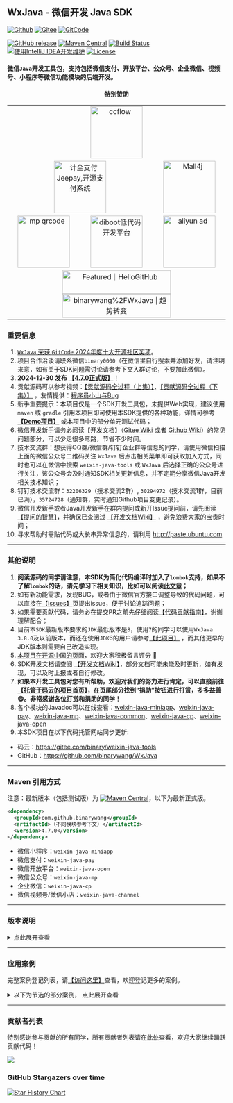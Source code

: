 ## WxJava - 微信开发 Java SDK
[![Github](https://img.shields.io/github/stars/binarywang/WxJava?logo=github&style=flat&label=Stars)](https://github.com/binarywang/WxJava)
[![Gitee](https://gitee.com/binary/weixin-java-tools/badge/star.svg?theme=blue)](https://gitee.com/binary/weixin-java-tools)
[![GitCode](https://gitcode.com/binary/WxJava/star/badge.svg)](https://gitcode.com/binary/WxJava)

[![GitHub release](https://img.shields.io/github/release/binarywang/WxJava?label=Release)](https://github.com/binarywang/WxJava/releases)
[![Maven Central](https://img.shields.io/maven-central/v/com.github.binarywang/wx-java?label=Maven)](https://central.sonatype.com/artifact/com.github.binarywang/wx-java/versions)
[![Build Status](https://img.shields.io/circleci/project/github/binarywang/WxJava/develop.svg?sanitize=true&label=Build)](https://circleci.com/gh/binarywang/WxJava/tree/develop)
[![使用IntelliJ IDEA开发维护](https://img.shields.io/badge/IntelliJ%20IDEA-支持-blue.svg)](https://www.jetbrains.com/?from=WxJava-weixin-java-tools)
[![License](https://img.shields.io/badge/License-Apache%202.0-blue.svg)](https://opensource.org/licenses/Apache-2.0)

#### 微信`Java`开发工具包，支持包括微信支付、开放平台、公众号、企业微信、视频号、小程序等微信功能模块的后端开发。
<div align="center">
  <b>特别赞助</b>
</div>
<table align="center" cellspacing="0" cellpadding="0" width="500">
  <tr>
    <td align="center" valign="middle" colspan="3">
      <a href="http://www.ccflow.org/?from=wxjava" target="_blank">
        <img height="120" src="https://ccfast.cc/AD/ccflow2.png" alt="ccflow">
      </a>
    </td>
  </tr>
  <tr>
    <td align="center" valign="middle" colspan="2">
      <a href="https://www.jeequan.com/product/jeepay.html" target="_blank">
        <img height="120" src="https://jeequan.oss-cn-beijing.aliyuncs.com/jeepay/img/wxjava_jeepay.png" alt="计全支付Jeepay,开源支付系统">
      </a>
    </td>
    <td align="center" valign="middle" colspan="1">
      <a href="https://www.mall4j.com/cn/?statId=9" target="_blank">
        <img height="120" src="https://img.mall4j.com/mall.png" alt="Mall4j">
      </a>
    </td>
  </tr>
  <tr>
    <td align="center" valign="middle">
      <a href="http://mp.weixin.qq.com/mp/homepage?__biz=MzI3MzAwMzk4OA==&hid=1&sn=f31af3bf562b116b061c9ab4edf70b61&scene=18#wechat_redirect" target="_blank">
        <img height="120" src="https://gitee.com/binary/weixin-java-tools/raw/develop/images/qrcodes/mp.png" alt="mp qrcode">
      </a>
    </td>
    <td align="center" valign="middle">
      <a href="https://www.diboot.com?from=wxjava" target="_blank">
        <img height="120" src="https://www.diboot.com/img/diboot_ad.png" alt="diboot低代码开发平台"/>
      </a>
    </td>
    <td align="center" valign="middle">
      <a href="https://www.iyque.cn/" target="_blank">
        <img height="120" src="https://iyque-1251309172.cos.ap-nanjing.myqcloud.com/advert/wxjava.jpg" alt="aliyun ad">
      </a>
    </td>
  </tr>
  <tr>
    <td colspan="3" align="center">
      <a href="https://hellogithub.com/repository/6de6147050c94db4aedfd7098d19f8d8" target="_blank">
        <img src="https://api.hellogithub.com/v1/widgets/recommend.svg?rid=6de6147050c94db4aedfd7098d19f8d8&claim_uid=mwKh0tILBfjlezR" 
            alt="Featured｜HelloGitHub" style="width: 250px; height: 54px;" width="250" height="54" />
      </a>
      <a href="https://trendshift.io/repositories/12152" target="_blank"><img src="https://trendshift.io/api/badge/repositories/12152" alt="binarywang%2FWxJava | 趋势转变" style="width: 250px; height: 55px;" width="250" height="55"/>
      </a>
    </td>
  </tr>
</table>

### 重要信息
1. [`WxJava` 荣获 `GitCode` 2024年度十大开源社区奖项](https://mp.weixin.qq.com/s/wM_UlMsDm3IZ1CPPDvcvQw)。
2. 项目合作洽谈请联系微信`binary0000`（在微信里自行搜索并添加好友，请注明来意，如有关于SDK问题需讨论请参考下文入群讨论，不要加此微信）。
3. **2024-12-30 发布 [【4.7.0正式版】](https://mp.weixin.qq.com/s/_7k-XLYBqeJJhvHWCsdT0A)**！
4. 贡献源码可以参考视频：[【贡献源码全过程（上集）】](https://mp.weixin.qq.com/s/3xUZSATWwHR_gZZm207h7Q)、[【贡献源码全过程（下集）】](https://mp.weixin.qq.com/s/nyzJwVVoYSJ4hSbwyvTx9A) ，友情提供：[程序员小山与Bug](https://space.bilibili.com/473631007)
5. 新手重要提示：本项目仅是一个SDK开发工具包，未提供Web实现，建议使用 `maven` 或 `gradle` 引用本项目即可使用本SDK提供的各种功能，详情可参考 **[【Demo项目】](demo.md)** 或本项目中的部分单元测试代码；
6. 微信开发新手请务必阅读【开发文档】（[Gitee Wiki](https://gitee.com/binary/weixin-java-tools/wikis/Home) 或者 [Github Wiki](https://github.com/binarywang/WxJava/wiki)）的常见问题部分，可以少走很多弯路，节省不少时间。
7. 技术交流群：想获得QQ群/微信群/钉钉企业群等信息的同学，请使用微信扫描上面的微信公众号二维码关注 `WxJava` 后点击相关菜单即可获取加入方式，同时也可以在微信中搜索 `weixin-java-tools` 或 `WxJava` 后选择正确的公众号进行关注，该公众号会及时通知SDK相关更新信息，并不定期分享微信Java开发相关技术知识；
8. 钉钉技术交流群：`32206329`（技术交流2群）, `30294972`（技术交流1群，目前已满），`35724728`（通知群，实时通知Github项目变更记录）。
9. 微信开发新手或者Java开发新手在群内提问或新开Issue提问前，请先阅读[【提问的智慧】](https://github.com/ryanhanwu/How-To-Ask-Questions-The-Smart-Way/blob/master/README-zh_CN.md)，并确保已查阅过 [【开发文档Wiki】](https://github.com/binarywang/WxJava/wiki) ，避免浪费大家的宝贵时间；
10. 寻求帮助时需贴代码或大长串异常信息的，请利用 http://paste.ubuntu.com 

--------------------------------
### 其他说明
1. **阅读源码的同学请注意，本SDK为简化代码编译时加入了`lombok`支持，如果不了解`lombok`的话，请先学习下相关知识，比如可以阅读[此文章](https://mp.weixin.qq.com/s/cUc-bUcprycADfNepnSwZQ)；**
2. 如有新功能需求，发现BUG，或者由于微信官方接口调整导致的代码问题，可以直接在[【Issues】](https://github.com/binarywang/WxJava/issues)页提出issue，便于讨论追踪问题；
3. 如果需要贡献代码，请务必在提交PR之前先仔细阅读[【代码贡献指南】](CONTRIBUTING.md)，谢谢理解配合；
4. 目前本`SDK`最新版本要求的`JDK`最低版本是`8`，使用`7`的同学可以使用`WxJava` `3.8.0`及以前版本，而还在使用`JDK`6的用户请参考[【此项目】]( https://github.com/binarywang/weixin-java-tools-for-jdk6) ，而其他更早的JDK版本则需要自己改造实现。
5. [本项目在开源中国的页面](https://www.oschina.net/p/weixin-java-tools-new)，欢迎大家积极留言评分 🙂
6. SDK开发文档请查阅 [【开发文档Wiki】](https://github.com/binarywang/WxJava/wiki)，部分文档可能未能及时更新，如有发现，可以及时上报或者自行修改。
7. **如果本开发工具包对您有所帮助，欢迎对我们的努力进行肯定，可以直接前往[【托管于码云的项目首页】](http://gitee.com/binary/weixin-java-tools)，在页尾部分找到“捐助”按钮进行打赏，多多益善 😄。非常感谢各位打赏和捐助的同学！**
8. 各个模块的Javadoc可以在线查看：[weixin-java-miniapp](http://binary.ac.cn/weixin-java-miniapp-javadoc/)、[weixin-java-pay](http://binary.ac.cn/weixin-java-pay-javadoc/)、[weixin-java-mp](http://binary.ac.cn/weixin-java-mp-javadoc/)、[weixin-java-common](http://binary.ac.cn/weixin-java-common-javadoc/)、[weixin-java-cp](http://binary.ac.cn/weixin-java-cp-javadoc/)、[weixin-java-open](http://binary.ac.cn/weixin-java-open-javadoc/)
9. 本SDK项目在以下代码托管网站同步更新:
* 码云：https://gitee.com/binary/weixin-java-tools
* GitHub：https://github.com/binarywang/WxJava

---------------------------------
### Maven 引用方式
注意：最新版本（包括测试版）为 [![Maven Central](https://img.shields.io/maven-central/v/com.github.binarywang/wx-java.svg)](https://central.sonatype.com/artifact/com.github.binarywang/wx-java/versions)，以下为最新正式版。

```xml
<dependency>
  <groupId>com.github.binarywang</groupId>
  <artifactId>（不同模块参考下文）</artifactId>
  <version>4.7.0</version>
</dependency>
```

  - 微信小程序：`weixin-java-miniapp`   
  - 微信支付：`weixin-java-pay`
  - 微信开放平台：`weixin-java-open`   
  - 微信公众号：`weixin-java-mp`    
  - 企业微信：`weixin-java-cp`
  - 微信视频号/微信小店：`weixin-java-channel`


---------------------------------
### 版本说明

<details>
<summary>点此展开查看</summary>
  
1. 本项目定为大约每半年左右发布一次正式版，遇到重大问题需修复会及时提交新版本，欢迎大家随时提交 `Pull Request`；
2. 每次代码更新都会自动构建出新版本方便及时尝鲜，版本号格式为 `x.x.x-时间戳`;
3. 发布正式版时，`develop` 分支代码合并进入 `release` 分支），版本号格式为 `X.X.0`（如`2.1.0`，`2.2.0`等）；
4. 每隔一段时间后，会发布测试版本（如`3.6.8.B`，即尾号不为0，并添加B，以区别于正式版），代码仅存在于 `develop` 分支中；
5. 目前最新版本号为 [![Maven Central](https://img.shields.io/maven-central/v/com.github.binarywang/wx-java.svg)](http://mvnrepository.com/artifact/com.github.binarywang/wx-java) ，也可以通过访问以下链接分别查看各个模块最新的版本： 
[【微信支付】](https://central.sonatype.com/artifact/com.github.binarywang/weixin-java-pay/versions) 、[【小程序】](https://central.sonatype.com/artifact/com.github.binarywang/weixin-java-miniapp/versions) 、[【公众号】](https://central.sonatype.com/artifact/com.github.binarywang/weixin-java-mp/versions) 、[【企业微信】](https://central.sonatype.com/artifact/com.github.binarywang/weixin-java-cp/versions)、[【开放平台】](https://central.sonatype.com/artifact/com.github.binarywang/weixin-java-open/versions)、[【视频号】](https://central.sonatype.com/artifact/com.github.binarywang/weixin-java-channel/versions)


</details>

----------------------------------
### 应用案例
完整案例登记列表，请[【访问这里】](https://github.com/binarywang/WxJava/issues/729)查看，欢迎登记更多的案例。

<details>
<summary>以下为节选的部分案例， 点此展开查看</summary>

#### 开源项目：
- 基于微信公众号的签到、抽奖、发送弹幕程序：https://github.com/workcheng/weiya
- Jeepay 支付系统：https://gitee.com/jeequan/jeepay
- 微同商城：https://gitee.com/fuyang_lipengjun/platform
- 微信点餐系统：https://github.com/sqmax/springboot-project
- 专注批量推送的小而美的工具：https://github.com/rememberber/WePush
- yshop意象商城系统：https://gitee.com/guchengwuyue/yshopmall
- wx-manage（微信公众号管理项目）：https://github.com/niefy/wx-manage
- 基于若依开发的微信公众号管理系统：https://gitee.com/joolun/JooLun-wx
- SAAS微信小程序电商：https://gitee.com/wei-it/weiit-saas
- mall4j 电商商城系统：https://gitee.com/gz-yami/mall4j

#### 小程序：
- （京东）友家铺子，友家铺子店长版，京粉精选
- [喵星人贴吧助手(扫码关注)](http://p98ahz3tg.bkt.clouddn.com/miniappqrcode.jpg)
- 树懒揽书+
- 广廉快线，鹏城巴士等
- 当燃挑战、sportlight轻灵运动
- 360考试宝典
- 民医台
- 来一团商家版
- 史必达（史丹利）
- 嘀嗒云印
- 维沃吼吼
- 王朝社区（比亚迪新能源社区）
- 极吼吼手机上门回收换新
- 未来信封 
- 5G惠享
- 生菜wordpress转小程序
- 丽日购

#### 公众号：
- 中国电信上海网厅（sh_189）
- E答平台
- 宁夏生鲜365
- 通服货滴
- 神龙养车
- 沃音乐商务智能
- 光环云社群
- 手机排队
- [全民约跑健身便利店](http://www.oneminsport.com/)
- 民医台
- YshopMall
- 好行景区直通车以及全国40多个公众号
- 我奥篮球公众号
- 未来信封官微
- 银川智云问诊
- 5G惠享

#### 企业微信：
- HTC企业微信
- 掌上史丹利
- 药店益

#### 其他：
- 高善人力资源
- 小猪餐餐
- 餐饮系统
- 微信公众号管理系统：http://demo.joolun.com
- 锐捷网络：Saleslink

</details>

----------------------------------
### 贡献者列表
特别感谢参与贡献的所有同学，所有贡献者列表请在[此处](https://github.com/binarywang/WxJava/graphs/contributors)查看，欢迎大家继续踊跃贡献代码！

<a href="https://github.com/binarywang/WxJava/graphs/contributors">
  <img src="https://contrib.rocks/image?repo=binarywang/WxJava" />
</a>

### GitHub Stargazers over time
[![Star History Chart](https://api.star-history.com/svg?repos=binarywang/WxJava&type=Date)](https://star-history.com/#binarywang/WxJava&Date)

